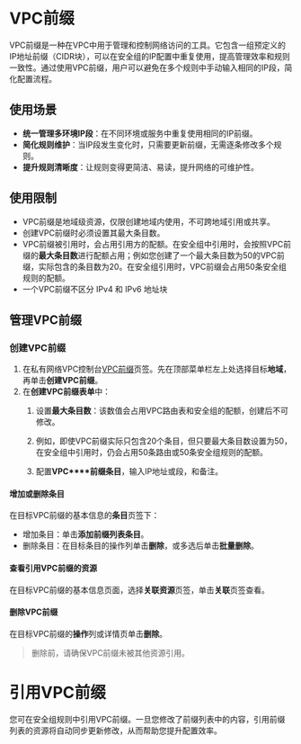 # VPC前缀

VPC前缀是一种在VPC中用于管理和控制网络访问的工具。它包含一组预定义的IP地址前缀（CIDR块），可以在安全组的IP配置中重复使用，提高管理效率和规则一致性。通过使用VPC前缀，用户可以避免在多个规则中手动输入相同的IP段，简化配置流程。

## 使用场景

- **统一管理多环境IP段**：在不同环境或服务中重复使用相同的IP前缀。
- **简化规则维护**：当IP段发生变化时，只需要更新前缀，无需逐条修改多个规则。
- **提升规则清晰度**：让规则变得更简洁、易读，提升网络的可维护性。

## 使用限制

- VPC前缀是地域级资源，仅限创建地域内使用，不可跨地域引用或共享。
- 创建VPC前缀时必须设置其最大条目数。
- VPC前缀被引用时，会占用引用方的配额。在安全组中引用时，会按照VPC前缀的**最大条目数**进行配额占用；例如您创建了一个最大条目数为50的VPC前缀，实际包含的条目数为20。在安全组引用时，VPC前缀会占用50条安全组规则的配额。
- 一个VPC前缀不区分 IPv4 和 IPv6 地址块

## 管理VPC前缀

### 创建VPC前缀

1. 在私有网络VPC控制台[VPC前缀](https://console.ucloud.cn/vpc/vpcPrefix)页签。先在顶部菜单栏左上处选择目标**地域**，再单击**创建VPC前缀**。
2. 在**创建VPC前缀表单**中：
   1. 设置**最大条目数**：该数值会占用VPC路由表和安全组的配额，创建后不可修改。
   2.  例如，即使VPC前缀实际只包含20个条目，但只要最大条目数设置为50，在安全组中引用时，仍会占用50条路由或50条安全组规则的配额。

   3. 配置**VPC****前缀条目**，输入IP地址或段，和备注。

#### **增加或删除条目**

在目标VPC前缀的基本信息的**条目**页签下：

- 增加条目：单击**添加前缀列表条目**。
- 删除条目：在目标条目的操作列单击**删除**，或多选后单击**批量删除**。

#### **查看引用VPC前缀的资源**

在目标VPC前缀的基本信息页面，选择**关联资源**页签，单击**关联**页签查看。

#### 删除VPC前缀

在目标VPC前缀的**操作**列或详情页单击**删除**。

> 删除前，请确保VPC前缀未被其他资源引用。

# 引用VPC前缀

您可在安全组规则中引用VPC前缀。一旦您修改了前缀列表中的内容，引用前缀列表的资源将自动同步更新修改，从而帮助您提升配置效率。